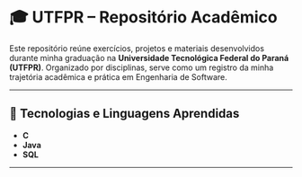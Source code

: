 # 🎓 UTFPR – Repositório Acadêmico

Este repositório reúne exercícios, projetos e materiais desenvolvidos durante minha graduação na **Universidade Tecnológica Federal do Paraná (UTFPR)**. Organizado por disciplinas, serve como um registro da minha trajetória acadêmica e prática em Engenharia de Software.

---

## 🧰 Tecnologias e Linguagens Aprendidas

- **C**
- **Java**
- **SQL**

---
